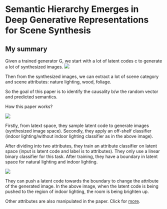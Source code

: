 # Semantic Hierarchy Emerges in Deep Generative Representations for Scene Synthesis

## My summary

Given a trained generator G, we start with a lot of latent codes c to generate a lot of synthesized images.
![](https://github.com/luulinh90s/paper-review-interpretable-machine-learning/blob/master/images/Hi_GAN1.PNG)

Then from the synthesized images, we can extract a lot of scene category and scene attributes: nature lighting, wood, foliage.

So the goal of this paper is to identify the causality b/w the random vector and predicted semantics.

How this paper works?

![](https://github.com/luulinh90s/paper-review-interpretable-machine-learning/blob/master/images/Hi_GAN2.PNG)

Firstly, from latext space, they sample latent code to generate images (synthesized image space). Secondly, they apply an
off-shelf classifier (indoor lighting/without indoor lighting classifier as in the above image).

After dividing into two attributes, they train an attribute classifier on latent space (input is latent code and label is to attributes). They 
only use a linear binary classifier for this task. After training, they have a boundary in latent space for natural lighting and indoor lighting.

![](https://github.com/luulinh90s/paper-review-interpretable-machine-learning/blob/master/images/Hi_GAN3.PNG)

They can push a latent code towards the boundary to change the attribute of the generated image. In the above image, when the latent code is being
pushed to the region of indoor lighting, the room is being brighten up.

Other attributes are also manipulated in the paper. Click for [more](https://arxiv.org/pdf/1911.09267.pdf).
